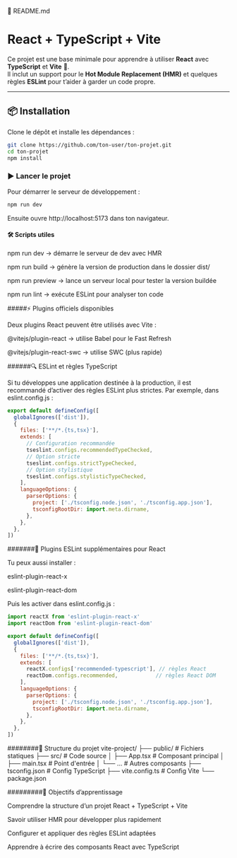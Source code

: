 📘 README.md
# React + TypeScript + Vite

Ce projet est une base minimale pour apprendre à utiliser **React** avec **TypeScript** et **Vite** 🚀.  
Il inclut un support pour le **Hot Module Replacement (HMR)** et quelques règles **ESLint** pour t’aider à garder un code propre.

---

## 📦 Installation

Clone le dépôt et installe les dépendances :

```bash
git clone https://github.com/ton-user/ton-projet.git
cd ton-projet
npm install
```

### ▶️ Lancer le projet

Pour démarrer le serveur de développement :
```bash
npm run dev
```
Ensuite ouvre http://localhost:5173 dans ton navigateur.

#### 🛠️ Scripts utiles

npm run dev → démarre le serveur de dev avec HMR

npm run build → génère la version de production dans le dossier dist/

npm run preview → lance un serveur local pour tester la version buildée

npm run lint → exécute ESLint pour analyser ton code


#####⚡ Plugins officiels disponibles

Deux plugins React peuvent être utilisés avec Vite :

@vitejs/plugin-react
 → utilise Babel pour le Fast Refresh

@vitejs/plugin-react-swc
 → utilise SWC (plus rapide)


######🔍 ESLint et règles TypeScript

Si tu développes une application destinée à la production, il est recommandé d’activer des règles ESLint plus strictes.
Par exemple, dans eslint.config.js :
```js
export default defineConfig([
  globalIgnores(['dist']),
  {
    files: ['**/*.{ts,tsx}'],
    extends: [
      // Configuration recommandée
      tseslint.configs.recommendedTypeChecked,
      // Option stricte
      tseslint.configs.strictTypeChecked,
      // Option stylistique
      tseslint.configs.stylisticTypeChecked,
    ],
    languageOptions: {
      parserOptions: {
        project: ['./tsconfig.node.json', './tsconfig.app.json'],
        tsconfigRootDir: import.meta.dirname,
      },
    },
  },
])
```

#######🎨 Plugins ESLint supplémentaires pour React

Tu peux aussi installer :

eslint-plugin-react-x

eslint-plugin-react-dom

Puis les activer dans eslint.config.js :
```js
import reactX from 'eslint-plugin-react-x'
import reactDom from 'eslint-plugin-react-dom'

export default defineConfig([
  globalIgnores(['dist']),
  {
    files: ['**/*.{ts,tsx}'],
    extends: [
      reactX.configs['recommended-typescript'], // règles React
      reactDom.configs.recommended,            // règles React DOM
    ],
    languageOptions: {
      parserOptions: {
        project: ['./tsconfig.node.json', './tsconfig.app.json'],
        tsconfigRootDir: import.meta.dirname,
      },
    },
  },
])
```

########📂 Structure du projet
vite-project/
├── public/              # Fichiers statiques
├── src/                 # Code source
│   ├── App.tsx          # Composant principal
│   ├── main.tsx         # Point d'entrée
│   └── ...              # Autres composants
├── tsconfig.json        # Config TypeScript
├── vite.config.ts       # Config Vite
└── package.json

#########🚀 Objectifs d’apprentissage

Comprendre la structure d’un projet React + TypeScript + Vite

Savoir utiliser HMR pour développer plus rapidement

Configurer et appliquer des règles ESLint adaptées

Apprendre à écrire des composants React avec TypeScript

